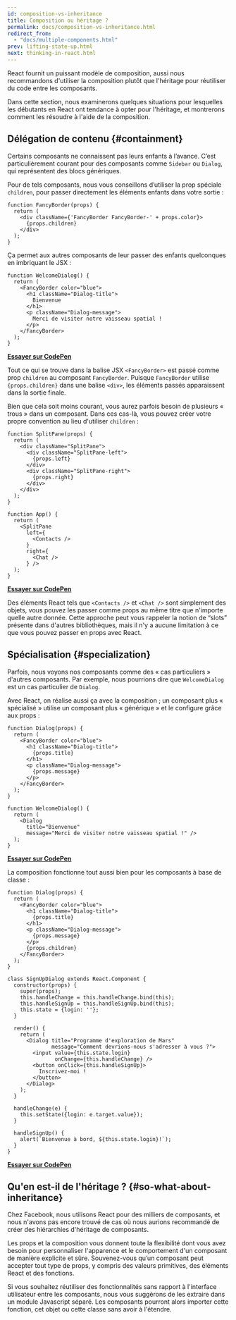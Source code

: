 ```yaml
---
id: composition-vs-inheritance
title: Composition ou héritage ?
permalink: docs/composition-vs-inheritance.html
redirect_from:
  - "docs/multiple-components.html"
prev: lifting-state-up.html
next: thinking-in-react.html
---
```


React fournit un puissant modèle de composition, aussi nous recommandons d'utiliser la composition plutôt que l'héritage pour réutiliser du code entre les composants.

Dans cette section, nous examinerons quelques situations pour lesquelles les débutants en React ont tendance à opter pour l'héritage, et montrerons comment les résoudre à l'aide de la composition.

## Délégation de contenu {#containment}

Certains composants ne connaissent pas leurs enfants à l’avance. C’est particulièrement courant pour des composants comme `Sidebar` ou `Dialog`, qui représentent des blocs génériques.

Pour de tels composants, nous vous conseillons d’utiliser la prop spéciale `children`, pour passer directement les éléments enfants dans votre sortie :

```js{4}
function FancyBorder(props) {
  return (
    <div className={'FancyBorder FancyBorder-' + props.color}>
      {props.children}
    </div>
  );
}
```

Ça permet aux autres composants de leur passer des enfants quelconques en imbriquant le JSX :

```js{4-9}
function WelcomeDialog() {
  return (
    <FancyBorder color="blue">
      <h1 className="Dialog-title">
        Bienvenue
      </h1>
      <p className="Dialog-message">
        Merci de visiter notre vaisseau spatial !
      </p>
    </FancyBorder>
  );
}
```

**[Essayer sur CodePen](https://codepen.io/gaearon/pen/ozqNOV?editors=0010)**

Tout ce qui se trouve dans la balise JSX `<FancyBorder>` est passé comme prop `children` au composant `FancyBorder`. Puisque `FancyBorder` utilise `{props.children}` dans une balise `<div>`, les éléments passés apparaissent dans la sortie finale.

Bien que cela soit moins courant, vous aurez parfois besoin de plusieurs « trous » dans un composant. Dans ces cas-là, vous pouvez créer votre propre convention au lieu d'utiliser `children` :

```js{5,8,18,21}
function SplitPane(props) {
  return (
    <div className="SplitPane">
      <div className="SplitPane-left">
        {props.left}
      </div>
      <div className="SplitPane-right">
        {props.right}
      </div>
    </div>
  );
}

function App() {
  return (
    <SplitPane
      left={
        <Contacts />
      }
      right={
        <Chat />
      } />
  );
}
```

[**Essayer sur CodePen**](https://codepen.io/gaearon/pen/gwZOJp?editors=0010)

Des éléments React tels que `<Contacts />` et `<Chat />` sont simplement des objets, vous pouvez les passer comme props au même titre que n'importe quelle autre donnée. Cette approche peut vous rappeler la notion de “slots” présente dans d'autres bibliothèques, mais il n'y a aucune limitation à ce que vous pouvez passer en props avec React.

## Spécialisation {#specialization}

Parfois, nous voyons nos composants comme des « cas particuliers » d'autres composants. Par exemple, nous pourrions dire que `WelcomeDialog` est un cas particulier de `Dialog`.

Avec React, on réalise aussi ça avec la composition ; un composant plus « spécialisé » utilise un composant plus « générique » et le configure grâce aux props : 

```js{5,8,16-18}
function Dialog(props) {
  return (
    <FancyBorder color="blue">
      <h1 className="Dialog-title">
        {props.title}
      </h1>
      <p className="Dialog-message">
        {props.message}
      </p>
    </FancyBorder>
  );
}

function WelcomeDialog() {
  return (
    <Dialog
      title="Bienvenue"
      message="Merci de visiter notre vaisseau spatial !" />
  );
}
```

[**Essayer sur CodePen**](https://codepen.io/gaearon/pen/kkEaOZ?editors=0010)

La composition fonctionne tout aussi bien pour les composants à base de classe :

```js{10,27-31}
function Dialog(props) {
  return (
    <FancyBorder color="blue">
      <h1 className="Dialog-title">
        {props.title}
      </h1>
      <p className="Dialog-message">
        {props.message}
      </p>
      {props.children}
    </FancyBorder>
  );
}

class SignUpDialog extends React.Component {
  constructor(props) {
    super(props);
    this.handleChange = this.handleChange.bind(this);
    this.handleSignUp = this.handleSignUp.bind(this);
    this.state = {login: ''};
  }

  render() {
    return (
      <Dialog title="Programme d'exploration de Mars"
              message="Comment devrions-nous s'adresser à vous ?">
        <input value={this.state.login}
               onChange={this.handleChange} />
        <button onClick={this.handleSignUp}>
          Inscrivez-moi !
        </button>
      </Dialog>
    );
  }

  handleChange(e) {
    this.setState({login: e.target.value});
  }

  handleSignUp() {
    alert(`Bienvenue à bord, ${this.state.login}!`);
  }
}
```

[**Essayer sur CodePen**](https://codepen.io/gaearon/pen/gwZbYa?editors=0010)

## Qu'en est-il de l'héritage ? {#so-what-about-inheritance}

Chez Facebook, nous utilisons React pour des milliers de composants, et nous n'avons pas encore trouvé de cas où nous aurions recommandé de créer des hiérarchies d'héritage de composants.

Les props et la composition vous donnent toute la flexibilité dont vous avez besoin pour personnaliser l'apparence  et le comportement d'un composant de manière explicite et sûre. Souvenez-vous qu’un composant peut accepter tout type de props, y compris des valeurs primitives, des éléments React et des fonctions.

Si vous souhaitez réutiliser des fonctionnalités sans rapport à l'interface utilisateur entre les composants, nous vous suggérons de les extraire dans un module Javascript séparé. Les composants pourront alors importer cette fonction, cet objet ou cette classe sans avoir à l'étendre.
